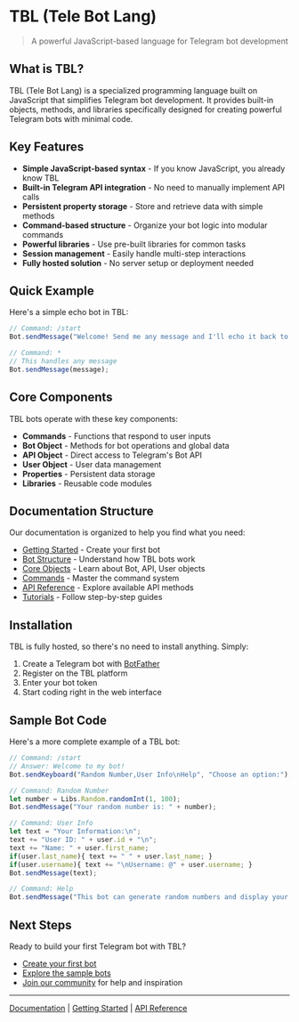 # TBL (Tele Bot Lang)

> A powerful JavaScript-based language for Telegram bot development

## What is TBL?

TBL (Tele Bot Lang) is a specialized programming language built on JavaScript that simplifies Telegram bot development. It provides built-in objects, methods, and libraries specifically designed for creating powerful Telegram bots with minimal code.

## Key Features

- **Simple JavaScript-based syntax** - If you know JavaScript, you already know TBL
- **Built-in Telegram API integration** - No need to manually implement API calls
- **Persistent property storage** - Store and retrieve data with simple methods
- **Command-based structure** - Organize your bot logic into modular commands
- **Powerful libraries** - Use pre-built libraries for common tasks
- **Session management** - Easily handle multi-step interactions
- **Fully hosted solution** - No server setup or deployment needed

## Quick Example

Here's a simple echo bot in TBL:

```javascript
// Command: /start
Bot.sendMessage("Welcome! Send me any message and I'll echo it back to you.");

// Command: *
// This handles any message
Bot.sendMessage(message);
```

## Core Components

TBL bots operate with these key components:

- **Commands** - Functions that respond to user inputs
- **Bot Object** - Methods for bot operations and global data
- **API Object** - Direct access to Telegram's Bot API
- **User Object** - User data management
- **Properties** - Persistent data storage
- **Libraries** - Reusable code modules

## Documentation Structure

Our documentation is organized to help you find what you need:

- [Getting Started](docs/getting-started.md) - Create your first bot
- [Bot Structure](docs/bot-structure.md) - Understand how TBL bots work
- [Core Objects](docs/bot-object.md) - Learn about Bot, API, User objects
- [Commands](docs/commands.md) - Master the command system
- [API Reference](docs/api-reference/messages/README.md) - Explore available API methods
- [Tutorials](docs/tutorials/echo-bot.md) - Follow step-by-step guides

## Installation

TBL is fully hosted, so there's no need to install anything. Simply:

1. Create a Telegram bot with [BotFather](https://t.me/BotFather)
2. Register on the TBL platform
3. Enter your bot token
4. Start coding right in the web interface

## Sample Bot Code

Here's a more complete example of a TBL bot:

```javascript
// Command: /start
// Answer: Welcome to my bot!
Bot.sendKeyboard("Random Number,User Info\nHelp", "Choose an option:");

// Command: Random Number
let number = Libs.Random.randomInt(1, 100);
Bot.sendMessage("Your random number is: " + number);

// Command: User Info
let text = "Your Information:\n";
text += "User ID: " + user.id + "\n";
text += "Name: " + user.first_name;
if(user.last_name){ text += " " + user.last_name; }
if(user.username){ text += "\nUsername: @" + user.username; }
Bot.sendMessage(text);

// Command: Help
Bot.sendMessage("This bot can generate random numbers and display your user information.\n\nCommands:\n/start - Main menu\nRandom Number - Get a random number\nUser Info - See your profile info");
```

## Next Steps

Ready to build your first Telegram bot with TBL?

- [Create your first bot](docs/getting-started.md)
- [Explore the sample bots](docs/tutorials/echo-bot.md)
- [Join our community](#) for help and inspiration

---

[Documentation](SUMMARY.md) | [Getting Started](docs/getting-started.md) | [API Reference](docs/api-reference/messages/README.md) 